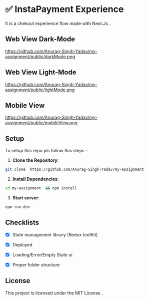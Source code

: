 # ✅ InstaPayment Experience 

It is a chekout experience flow made with Next.Js . 

## Web View Dark-Mode
https://github.com/Anurag-Singh-Yadav/my-assignment/public/darkMode.png

## Web View Light-Mode
https://github.com/Anurag-Singh-Yadav/my-assignment/public/lightMode.png

## Mobile View 
https://github.com/Anurag-Singh-Yadav/my-assignment/public/mobileView.png


## Setup 

To setup this repo pls follow this steps - 

1. **Clone the Repository**: 
```bash 
git clone  https://github.com/Anurag-Singh-Yadav/my-assignment
```
2. **Install Dependencies**: 

```bash 
cd my-assignment  && npm install
```

3. **Start server**: 

```bash 
npm run dev
```

## Checklists

- [x] State management library (Redux toolKit)
- [x] Deployed
- [x] Loading/Error/Empty State ui
- [x] Proper folder structure


## License

This project is licensed under the MIT License .
